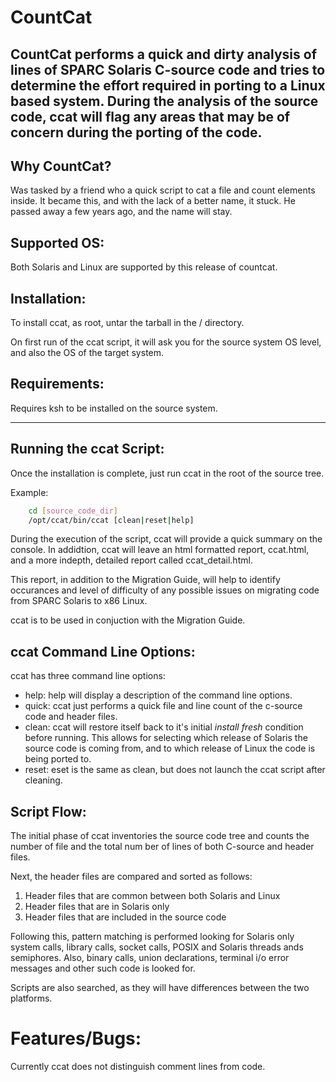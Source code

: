 # CountCat

CountCat performs a quick and dirty analysis of lines of SPARC Solaris C-source code and tries to determine the effort required in porting to a Linux based system.  During the analysis of the source code, ccat will flag any areas that may be of concern during the porting of the code.
---
## Why CountCat?

Was tasked by a friend who a quick script to cat a file and count elements inside. It became this, and with the lack of a better name, it stuck.  He passed away a few years ago, and the name will stay.

## Supported OS:

Both Solaris and Linux are supported by this release of countcat.

## Installation:

To install ccat, as root, untar the tarball in the / directory.

On first run of the ccat script, it will ask you for the source system OS
level, and also the OS of the target system.

## Requirements:

Requires ksh to be installed on the source system.

---

## Running the ccat Script:

Once the installation is complete, just run ccat in the root of the source tree.

Example:
````sh
    cd [source_code_dir]
    /opt/ccat/bin/ccat [clean|reset|help]
````

During the execution of the script, ccat will provide a quick summary on the console.  In addidtion, ccat will leave an html formatted report, ccat.html, and a more indepth, detailed report called ccat_detail.html.

This report, in addition to the Migration Guide, will help to identify occurances and level of difficulty of any possible issues on migrating code from SPARC Solaris to x86 Linux.

ccat is to be used in conjuction with the Migration Guide.

## ccat Command Line Options:

ccat has three command line options:

  - help: help will display a description of the command line options.
  - quick: ccat just performs a quick file and line count of the c-source code and header files.
  - clean: ccat will restore itself back to it's initial _install fresh_ condition before running.  This allows for selecting which release of Solaris the source code is coming from, and to which release of Linux the code is being ported to.
  - reset: eset is the same as clean, but does not launch the ccat script after cleaning.

## Script Flow:

The initial phase of ccat inventories the source code tree and counts the number
of file and the total num ber of lines of both C-source and header files.

Next, the header files are compared and sorted as follows:

1. Header files that are common between both Solaris and Linux
2. Header files that are in Solaris only
3. Header files that are included in the source code

Following this, pattern matching is performed looking for Solaris only system calls, library calls, socket calls, POSIX and Solaris threads ands semiphores.  Also, binary calls, union declarations, terminal i/o error messages and other such code is looked for.

Scripts are also searched, as they will have differences between the two platforms.

# Features/Bugs:

Currently ccat does not distinguish comment lines from code.


